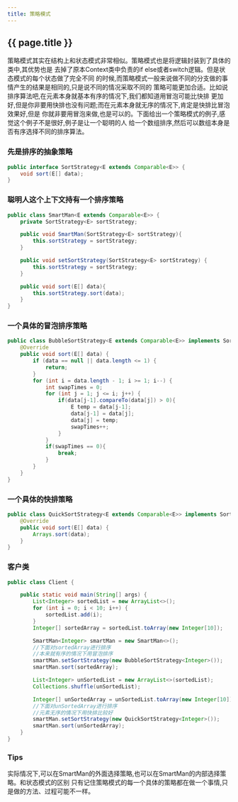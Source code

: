 ```yaml
---
title: 策略模式
---
```


## {{ page.title }}

策略模式其实在结构上和状态模式非常相似。策略模式也是将逻辑封装到了具体的类中,其优势也是
去掉了原本Context类中负责的if else或者switch逻辑。但是状态模式的每个状态做了完全不同
的时候,而策略模式一般来说做不同的分支做的事情产生的结果是相同的,只是说不同的情况采取不同的
策略可能更加合适。比如说排序算法吧,在元素本身就基本有序的情况下,我们都知道用冒泡可能比快排
更加好,但是你非要用快排也没有问题;而在元素本身就无序的情况下,肯定是快排比冒泡效果好,但是
你就非要用冒泡来做,也是可以的。下面给出一个策略模式的例子,感觉这个例子不是很好,例子是让一个聪明的人
给一个数组排序,然后可以数组本身是否有序选择不同的排序算法。

### 先是排序的抽象策略

~~~java
public interface SortStrategy<E extends Comparable<E>> {
    void sort(E[] data);
}
~~~

### 聪明人这个上下文持有一个排序策略

~~~java
public class SmartMan<E extends Comparable<E>> {
    private SortStrategy<E> sortStrategy;

    public void SmartMan(SortStrategy<E> sortStrategy){
        this.sortStrategy = sortStrategy;
    }

    public void setSortStrategy(SortStrategy<E> sortStrategy) {
        this.sortStrategy = sortStrategy;
    }

    public void sort(E[] data){
        this.sortStrategy.sort(data);
    }
}
~~~

### 一个具体的冒泡排序策略

~~~java
public class BubbleSortStrategy<E extends Comparable<E>> implements SortStrategy<E> {
    @Override
    public void sort(E[] data) {
        if (data == null || data.length <= 1) {
            return;
        }
        for (int i = data.length - 1; i >= 1; i--) {
            int swapTimes = 0;
            for (int j = 1; j <= i; j++) {
                if(data[j-1].compareTo(data[j]) > 0){
                    E temp = data[j-1];
                    data[j-1] = data[j];
                    data[j] = temp;
                    swapTimes++;
                }
            }
            if(swapTimes == 0){
                break;
            }
        }
    }
}
~~~

### 一个具体的快排策略

~~~java
public class QuickSortStrategy<E extends Comparable<E>> implements SortStrategy<E> {
    @Override
    public void sort(E[] data) {
        Arrays.sort(data);
    }
}
~~~

### 客户类

~~~java
public class Client {

    public static void main(String[] args) {
        List<Integer> sortedList = new ArrayList<>();
        for (int i = 0; i < 10; i++) {
            sortedList.add(i);
        }
        Integer[] sortedArray = sortedList.toArray(new Integer[10]);

        SmartMan<Integer> smartMan = new SmartMan<>();
        //下面对sortedArray进行排序
        //本来就有序的情况下用冒泡排序
        smartMan.setSortStrategy(new BubbleSortStrategy<Integer>());
        smartMan.sort(sortedArray);

        List<Integer> unSortedList = new ArrayList<>(sortedList);
        Collections.shuffle(unSortedList);

        Integer[] unSortedArray = unSortedList.toArray(new Integer[10]);
        //下面对unSortedArray进行排序
        //元素无序的情况下用快排比较好
        smartMan.setSortStrategy(new QuickSortStrategy<Integer>());
        smartMan.sort(unSortedArray);
    }
}
~~~

### Tips

实际情况下,可以在SmartMan的外面选择策略,也可以在SmartMan的内部选择策略。和状态模式的区别
只有记住策略模式的每一个具体的策略都在做一个事情,只是做的方法、过程可能不一样。
